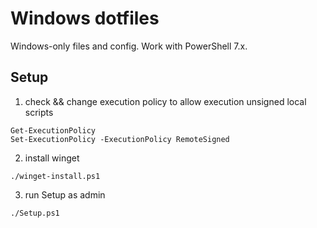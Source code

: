 # Windows dotfiles
Windows-only files and config.
Work with PowerShell 7.x.

## Setup

1. check && change execution policy to allow execution unsigned local scripts
```
Get-ExecutionPolicy
Set-ExecutionPolicy -ExecutionPolicy RemoteSigned
```

2. install winget
```
./winget-install.ps1
```
3. run Setup as admin
```
./Setup.ps1
```
